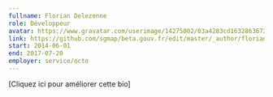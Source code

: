 ```yaml
---
fullname: Florian Delezenne
role: Développeur
avatar: https://www.gravatar.com/userimage/14275002/03a4283cd1632863672a3e249abdb8cb.png?size=512
link: https://github.com/sgmap/beta.gouv.fr/edit/master/_author/florian.delezenne.md
start: 2014-06-01
end: 2017-07-20
employer: service/octo
---
```


[Cliquez ici pour améliorer cette bio]
